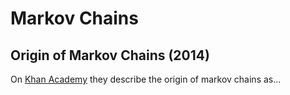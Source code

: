 # Markov Chains

## Origin of Markov Chains (2014)

On [Khan Academy](https://www.khanacademy.org/computing/computer-science/informationtheory/moderninfotheory/v/markov_chains) they describe the origin of markov chains as...
